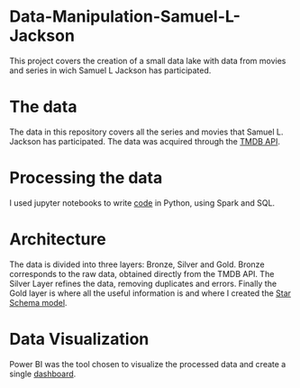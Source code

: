 # Data-Manipulation-Samuel-L-Jackson
This project covers the creation of a small data lake with data from movies and series in wich Samuel L Jackson has participated.


# The data

The data in this repository covers all the series and movies that Samuel L. Jackson has participated. The data was acquired through the [TMDB API](https://developer.themoviedb.org/reference/intro/getting-started).

# Processing the data

I used jupyter notebooks to write [code](./Scripts/) in Python, using Spark and SQL.


# Architecture

The data is divided into three layers: Bronze, Silver and Gold. Bronze corresponds to the raw data, obtained directly from the TMDB API. The Silver Layer refines the data, removing duplicates and errors. Finally the Gold layer is where all the useful information is and where I created the [Star Schema model](./Gold/Star%20Schema%20Samuel.png).


# Data Visualization

Power BI was the tool chosen to visualize the processed data and create a single [dashboard](./DataViz%20PowerBI/samuel_dashboard_complete.pdf).
